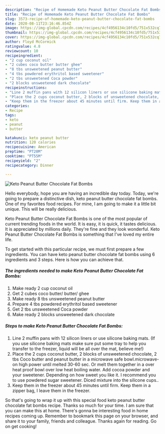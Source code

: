 ```yaml
---
description: "Recipe of Homemade Keto Peanut Butter Chocolate Fat Bombs"
title: "Recipe of Homemade Keto Peanut Butter Chocolate Fat Bombs"
slug: 3573-recipe-of-homemade-keto-peanut-butter-chocolate-fat-bombs
date: 2020-08-11T23:16:46.854Z
image: https://img-global.cpcdn.com/recipes/4cf4956134c10fd5/751x532cq70/keto-peanut-butter-chocolate-fat-bombs-recipe-main-photo.jpg
thumbnail: https://img-global.cpcdn.com/recipes/4cf4956134c10fd5/751x532cq70/keto-peanut-butter-chocolate-fat-bombs-recipe-main-photo.jpg
cover: https://img-global.cpcdn.com/recipes/4cf4956134c10fd5/751x532cq70/keto-peanut-butter-chocolate-fat-bombs-recipe-main-photo.jpg
author: Floyd McCormick
ratingvalue: 4.8
reviewcount: 10
recipeingredient:
- "2 cup coconut oil"
- "2 cubes coco butter butter ghee"
- "8 tbs unsweetened peanut butter"
- "4 tbs powdered erythritol based sweetener"
- "2 tbs unsweetened Coca powder"
- "2 blocks unsweetened dark chocolate"
recipeinstructions:
- "Line 2 muffin pans with 12 silicon liners or use silicone baking mats. (If you use silicone baking mats make sure put some tray to help you transfer to the freezer, liquid will be all over the mat, believe me!)"
- "Place the 2 cups coconut butter, 2 blocks of unsweetened chocolate, 2 tbs Coco butter and peanut butter in a microwave safe bowl.microwave-on high power until melted 30-60 sec. Or melt them together in a over heat proof bowl over low heat boiling water. Add cocoa powder and your sweetener. Depending on how sweet you like it. I recommend you to use powdered sugar sweetener. Diced mixture into the silicone cups.."
- "Keep them in the freezer about 45 minutes until firm. Keep them in a zipper bag, I leave them in the freezer."
categories:
- Recipe
tags:
- keto
- peanut
- butter

katakunci: keto peanut butter 
nutrition: 120 calories
recipecuisine: American
preptime: "PT20M"
cooktime: "PT55M"
recipeyield: "2"
recipecategory: Dinner

---
```



![Keto Peanut Butter Chocolate Fat Bombs](https://img-global.cpcdn.com/recipes/4cf4956134c10fd5/751x532cq70/keto-peanut-butter-chocolate-fat-bombs-recipe-main-photo.jpg)

Hello everybody, hope you are having an incredible day today. Today, we're going to prepare a distinctive dish, keto peanut butter chocolate fat bombs. One of my favorites food recipes. For mine, I am going to make it a little bit unique. This will be really delicious.



Keto Peanut Butter Chocolate Fat Bombs is one of the most popular of current trending foods in the world. It is easy, it is quick, it tastes delicious. It is appreciated by millions daily. They're fine and they look wonderful. Keto Peanut Butter Chocolate Fat Bombs is something that I've loved my entire life.


To get started with this particular recipe, we must first prepare a few ingredients. You can have keto peanut butter chocolate fat bombs using 6 ingredients and 3 steps. Here is how you can achieve that.

<!--inarticleads1-->

##### The ingredients needed to make Keto Peanut Butter Chocolate Fat Bombs:

1. Make ready 2 cup coconut oil
1. Get 2 cubes coco butter/ butter/ ghee
1. Make ready 8 tbs unsweetened peanut butter
1. Prepare 4 tbs powdered erythritol based sweetener
1. Get 2 tbs unsweetened Coca powder
1. Make ready 2 blocks unsweetened dark chocolate




<!--inarticleads2-->

##### Steps to make Keto Peanut Butter Chocolate Fat Bombs:

1. Line 2 muffin pans with 12 silicon liners or use silicone baking mats. (If you use silicone baking mats make sure put some tray to help you transfer to the freezer, liquid will be all over the mat, believe me!)
1. Place the 2 cups coconut butter, 2 blocks of unsweetened chocolate, 2 tbs Coco butter and peanut butter in a microwave safe bowl.microwave-on high power until melted 30-60 sec. Or melt them together in a over heat proof bowl over low heat boiling water. Add cocoa powder and your sweetener. Depending on how sweet you like it. I recommend you to use powdered sugar sweetener. Diced mixture into the silicone cups..
1. Keep them in the freezer about 45 minutes until firm. Keep them in a zipper bag, I leave them in the freezer.




So that's going to wrap it up with this special food keto peanut butter chocolate fat bombs recipe. Thanks so much for your time. I am sure that you can make this at home. There's gonna be interesting food in home recipes coming up. Remember to bookmark this page on your browser, and share it to your family, friends and colleague. Thanks again for reading. Go on get cooking!
